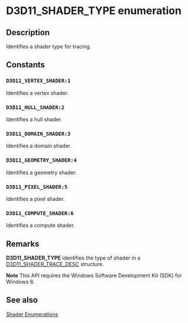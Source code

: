 # D3D11_SHADER_TYPE enumeration

## Description

Identifies a shader type for tracing.

## Constants

### `D3D11_VERTEX_SHADER:1`

Identifies a vertex shader.

### `D3D11_HULL_SHADER:2`

Identifies a hull shader.

### `D3D11_DOMAIN_SHADER:3`

Identifies a domain shader.

### `D3D11_GEOMETRY_SHADER:4`

Identifies a geometry shader.

### `D3D11_PIXEL_SHADER:5`

Identifies a pixel shader.

### `D3D11_COMPUTE_SHADER:6`

Identifies a compute shader.

## Remarks

**D3D11_SHADER_TYPE** identifies the type of shader in a [D3D11_SHADER_TRACE_DESC](https://learn.microsoft.com/windows/desktop/api/d3d11shadertracing/ns-d3d11shadertracing-d3d11_shader_trace_desc) structure.

**Note** This API requires the Windows Software Development Kit (SDK) for Windows 8.

## See also

[Shader Enumerations](https://learn.microsoft.com/windows/desktop/direct3d11/d3d11-graphics-reference-shader-enums)